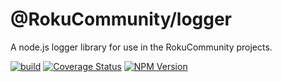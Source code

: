 # @RokuCommunity/logger
A node.js logger library for use in the RokuCommunity projects.

[![build](https://img.shields.io/github/workflow/status/rokucommunity/logger/build.svg?logo=github)](https://github.com/rokucommunity/logger/actions?query=workflow%3Abuild)
[![Coverage Status](https://coveralls.io/repos/github/rokucommunity/logger/badge.svg?branch=master)](https://coveralls.io/github/rokucommunity/logger?branch=master)
[![NPM Version](https://img.shields.io/npm/v/@rokucommunity/logger.svg)](https://www.npmjs.com/package/@rokucommunity/logger)

